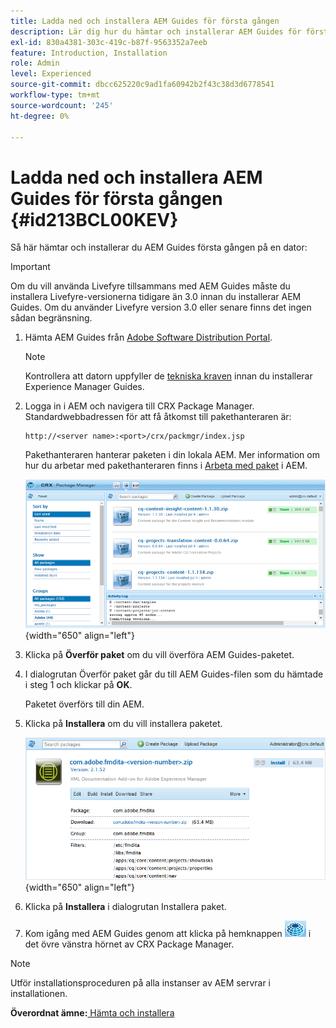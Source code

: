 ```yaml
---
title: Ladda ned och installera AEM Guides för första gången
description: Lär dig hur du hämtar och installerar AEM Guides för första gången
exl-id: 830a4381-303c-419c-b87f-9563352a7eeb
feature: Introduction, Installation
role: Admin
level: Experienced
source-git-commit: dbcc625220c9ad1fa60942b2f43c38d3d6778541
workflow-type: tm+mt
source-wordcount: '245'
ht-degree: 0%

---
```


# Ladda ned och installera AEM Guides för första gången {#id213BCL00KEV}

Så här hämtar och installerar du AEM Guides första gången på en dator:

>[!IMPORTANT]
>
> Om du vill använda Livefyre tillsammans med AEM Guides måste du installera Livefyre-versionerna tidigare än 3.0 innan du installerar AEM Guides. Om du använder Livefyre version 3.0 eller senare finns det ingen sådan begränsning.

1. Hämta AEM Guides från [Adobe Software Distribution Portal](https://experience.adobe.com/#/downloads/content/software-distribution/en/aem.html).

   >[!NOTE]
   >
   >Kontrollera att datorn uppfyller de [tekniska kraven](../install-guide/download-install-technical-requirements.md) innan du installerar Experience Manager Guides.

1. Logga in i AEM och navigera till CRX Package Manager. Standardwebbadressen för att få åtkomst till pakethanteraren är:

   ```http
   http://<server name>:<port>/crx/packmgr/index.jsp
   ```

   Pakethanteraren hanterar paketen i din lokala AEM. Mer information om hur du arbetar med pakethanteraren finns i [Arbeta med paket](https://helpx.adobe.com/experience-manager/6-5/sites/administering/using/package-manager.html) i AEM.

   ![](assets/package-manager.png){width="650" align="left"}

1. Klicka på **Överför paket** om du vill överföra AEM Guides-paketet.

1. I dialogrutan Överför paket går du till AEM Guides-filen som du hämtade i steg 1 och klickar på **OK**.

   Paketet överförs till din AEM.

1. Klicka på **Installera** om du vill installera paketet.

   ![](assets/install-package.png){width="650" align="left"}

1. Klicka på **Installera** i dialogrutan Installera paket.

1. Kom igång med AEM Guides genom att klicka på hemknappen ![](assets/home-button.png) i det övre vänstra hörnet av CRX Package Manager.


>[!NOTE]
>
> Utför installationsproceduren på alla instanser av AEM servrar i installationen.

**Överordnat ämne:**[ Hämta och installera](download-install.md)

